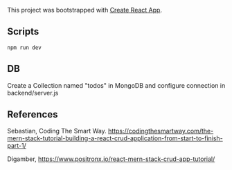 This project was bootstrapped with [Create React App](https://github.com/facebook/create-react-app).

## Scripts

````npm run dev````

## DB

Create a Collection named "todos" in MongoDB and configure connection in backend/server.js

## References

Sebastian, Coding The Smart Way. https://codingthesmartway.com/the-mern-stack-tutorial-building-a-react-crud-application-from-start-to-finish-part-1/

Digamber, https://www.positronx.io/react-mern-stack-crud-app-tutorial/
